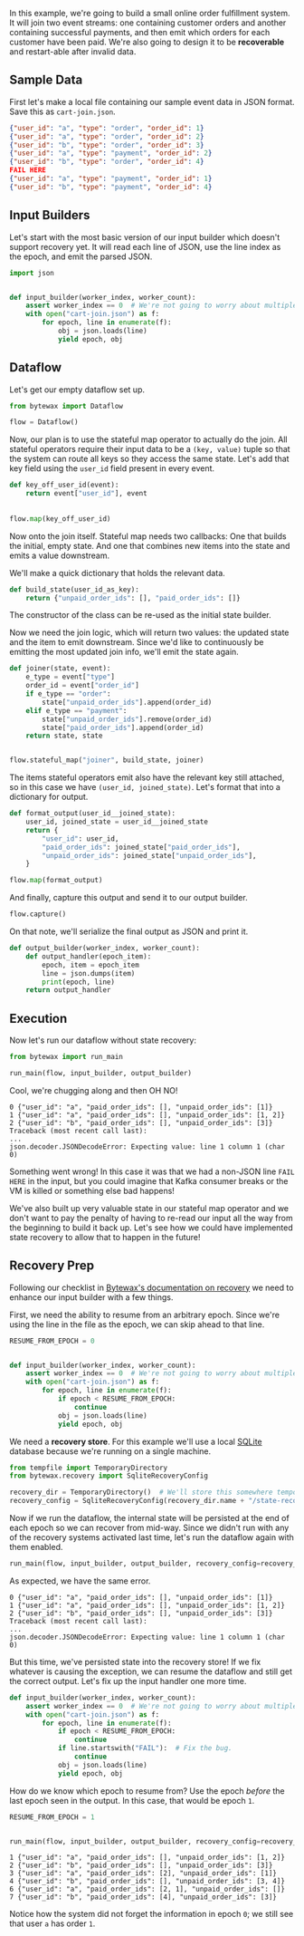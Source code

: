 In this example, we're going to build a small online order fulfillment
system. It will join two event streams: one containing customer orders
and another containing successful payments, and then emit which orders
for each customer have been paid. We're also going to design it to be
**recoverable** and restart-able after invalid data.

## Sample Data

First let's make a local file containing our sample event data in JSON
format. Save this as `cart-join.json`.

```json
{"user_id": "a", "type": "order", "order_id": 1}
{"user_id": "a", "type": "order", "order_id": 2}
{"user_id": "b", "type": "order", "order_id": 3}
{"user_id": "a", "type": "payment", "order_id": 2}
{"user_id": "b", "type": "order", "order_id": 4}
FAIL HERE
{"user_id": "a", "type": "payment", "order_id": 1}
{"user_id": "b", "type": "payment", "order_id": 4}
```

## Input Builders

Let's start with the most basic version of our input builder which
doesn't support recovery yet. It will read each line of JSON, use the
line index as the epoch, and emit the parsed JSON.

```python
import json


def input_builder(worker_index, worker_count):
    assert worker_index == 0  # We're not going to worry about multiple workers yet.
    with open("cart-join.json") as f:
        for epoch, line in enumerate(f):
            obj = json.loads(line)
            yield epoch, obj
```

## Dataflow

Let's get our empty dataflow set up.

```python
from bytewax import Dataflow

flow = Dataflow()
```

Now, our plan is to use the stateful map operator to actually do the
join. All stateful operators require their input data to be a `(key,
value)` tuple so that the system can route all keys so they access the
same state.  Let's add that key field using the `user_id` field
present in every event.

```python
def key_off_user_id(event):
    return event["user_id"], event
    
    
flow.map(key_off_user_id)
```

Now onto the join itself. Stateful map needs two callbacks: One that
builds the initial, empty state. And one that combines new items into
the state and emits a value downstream.

We'll make a quick dictionary that holds the relevant data.

```python
def build_state(user_id_as_key):
    return {"unpaid_order_ids": [], "paid_order_ids": []}
```

The constructor of the class can be re-used as the initial state
builder.

Now we need the join logic, which will return two values: the updated
state and the item to emit downstream. Since we'd like to continuously
be emitting the most updated join info, we'll emit the state again.

```python
def joiner(state, event):
    e_type = event["type"]
    order_id = event["order_id"]
    if e_type == "order":
        state["unpaid_order_ids"].append(order_id)
    elif e_type == "payment":
        state["unpaid_order_ids"].remove(order_id)
        state["paid_order_ids"].append(order_id)
    return state, state


flow.stateful_map("joiner", build_state, joiner)
```

The items stateful operators emit also have the relevant key still
attached, so in this case we have `(user_id, joined_state)`. Let's
format that into a dictionary for output.

```python
def format_output(user_id__joined_state):
    user_id, joined_state = user_id__joined_state
    return {
        "user_id": user_id,
        "paid_order_ids": joined_state["paid_order_ids"],
        "unpaid_order_ids": joined_state["unpaid_order_ids"],
    }

flow.map(format_output)
```

And finally, capture this output and send it to our output builder.

```python
flow.capture()
```

On that note, we'll serialize the final output as JSON and print it.

```python
def output_builder(worker_index, worker_count):
    def output_handler(epoch_item):
        epoch, item = epoch_item
        line = json.dumps(item)
        print(epoch, line)
    return output_handler
```

## Execution

Now let's run our dataflow without state recovery:

```python doctest:IGNORE_EXCEPTION_DETAIL doctest:ELLIPSIS
from bytewax import run_main

run_main(flow, input_builder, output_builder)
```

Cool, we're chugging along and then OH NO!

```{testoutput}
0 {"user_id": "a", "paid_order_ids": [], "unpaid_order_ids": [1]}
1 {"user_id": "a", "paid_order_ids": [], "unpaid_order_ids": [1, 2]}
2 {"user_id": "b", "paid_order_ids": [], "unpaid_order_ids": [3]}
Traceback (most recent call last):
...
json.decoder.JSONDecodeError: Expecting value: line 1 column 1 (char 0)
```

Something went wrong! In this case it was that we had a non-JSON line
`FAIL HERE` in the input, but you could imagine that Kafka consumer
breaks or the VM is killed or something else bad happens!

We've also built up very valuable state in our stateful map operator
and we don't want to pay the penalty of having to re-read our input
all the way from the beginning to build it back up. Let's see how we
could have implemented state recovery to allow that to happen in the
future!

## Recovery Prep

Following our checklist in [Bytewax's documentation on
recovery](/getting-started/recovery/) we need to enhance our input
builder with a few things.

First, we need the ability to resume from an arbitrary epoch. Since
we're using the line in the file as the epoch, we can skip ahead to
that line.

```python
RESUME_FROM_EPOCH = 0


def input_builder(worker_index, worker_count):
    assert worker_index == 0  # We're not going to worry about multiple workers yet.
    with open("cart-join.json") as f:
        for epoch, line in enumerate(f):
            if epoch < RESUME_FROM_EPOCH:
                continue
            obj = json.loads(line)
            yield epoch, obj
```


We need a **recovery store**. For this example we'll use a local
[SQLite](https://sqlite.org/index.html) database because we're running
on a single machine.


```python
from tempfile import TemporaryDirectory
from bytewax.recovery import SqliteRecoveryConfig

recovery_dir = TemporaryDirectory()  # We'll store this somewhere temporary for this test.
recovery_config = SqliteRecoveryConfig(recovery_dir.name + "/state-recovery.sqlite3", create=True)
```

Now if we run the dataflow, the internal state will be persisted at
the end of each epoch so we can recover from mid-way. Since we didn't
run with any of the recovery systems activated last time, let's run
the dataflow again with them enabled.

```python doctest:IGNORE_EXCEPTION_DETAIL doctest:ELLIPSIS
run_main(flow, input_builder, output_builder, recovery_config=recovery_config)
```

As expected, we have the same error.

```{testoutput}
0 {"user_id": "a", "paid_order_ids": [], "unpaid_order_ids": [1]}
1 {"user_id": "a", "paid_order_ids": [], "unpaid_order_ids": [1, 2]}
2 {"user_id": "b", "paid_order_ids": [], "unpaid_order_ids": [3]}
Traceback (most recent call last):
...
json.decoder.JSONDecodeError: Expecting value: line 1 column 1 (char 0)
```

But this time, we've persisted state into the recovery store! If we
fix whatever is causing the exception, we can resume the dataflow and
still get the correct output. Let's fix up the input handler one more
time.

```python
def input_builder(worker_index, worker_count):
    assert worker_index == 0  # We're not going to worry about multiple workers yet.
    with open("cart-join.json") as f:
        for epoch, line in enumerate(f):
            if epoch < RESUME_FROM_EPOCH:
                continue
            if line.startswith("FAIL"):  # Fix the bug.
                continue
            obj = json.loads(line)
            yield epoch, obj
```

How do we know which epoch to resume from? Use the epoch _before_ the
last epoch seen in the output. In this case, that would be epoch `1`.

```python
RESUME_FROM_EPOCH = 1


run_main(flow, input_builder, output_builder, recovery_config=recovery_config)
```

```{testoutput}
1 {"user_id": "a", "paid_order_ids": [], "unpaid_order_ids": [1, 2]}
2 {"user_id": "b", "paid_order_ids": [], "unpaid_order_ids": [3]}
3 {"user_id": "a", "paid_order_ids": [2], "unpaid_order_ids": [1]}
4 {"user_id": "b", "paid_order_ids": [], "unpaid_order_ids": [3, 4]}
6 {"user_id": "a", "paid_order_ids": [2, 1], "unpaid_order_ids": []}
7 {"user_id": "b", "paid_order_ids": [4], "unpaid_order_ids": [3]}
```

Notice how the system did not forget the information in epoch `0`; we
still see that user `a` has order `1`.

